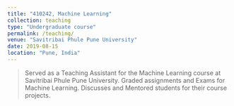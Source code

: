 ```yaml
---
title: "410242, Machine Learning"
collection: teaching
type: "Undergraduate course"
permalink: /teaching/
venue: "Savitribai Phule Pune University"
date: 2019-08-15
location: "Pune, India"
---
```


>Served as a Teaching Assistant for the Machine Learning course at Savitribai Phule Pune University.
>Graded assignments and Exams for Machine Learning.
>Discusses and Mentored students for their course projects. 
